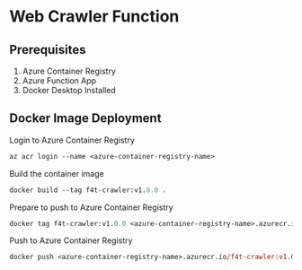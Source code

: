 # Web Crawler Function

## Prerequisites

1. Azure Container Registry
1. Azure Function App
1. Docker Desktop Installed

## Docker Image Deployment

Login to Azure Container Registry

```ps
az acr login --name <azure-container-registry-name>
```

Build the container image

```ps
docker build --tag f4t-crawler:v1.0.0 .
```

Prepare to push to Azure Container Registry

```ps
docker tag f4t-crawler:v1.0.0 <azure-container-registry-name>.azurecr.io/f4t-crawler:v1.0.0
```

Push to Azure Container Registry

```ps
docker push <azure-container-registry-name>.azurecr.io/f4t-crawler:v1.0.0
```


